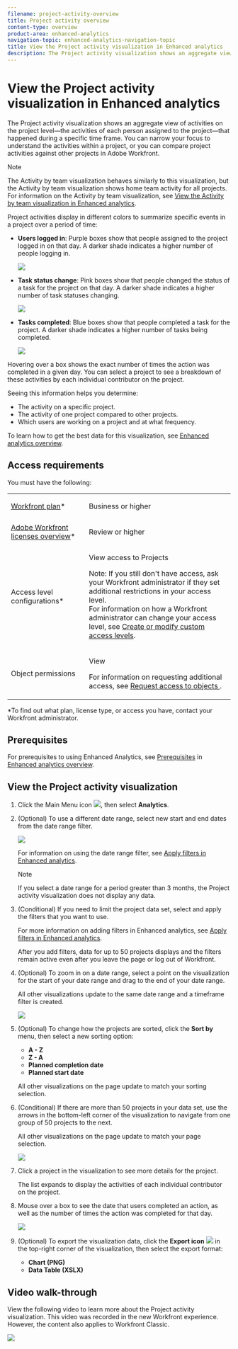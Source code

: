 ```yaml
---
filename: project-activity-overview
title: Project activity overview
content-type: overview
product-area: enhanced-analytics
navigation-topic: enhanced-analytics-navigation-topic
title: View the Project activity visualization in Enhanced analytics
description: The Project activity visualization shows an aggregate view of activities on the project level—the activities of each person assigned to the project—that happened during a specific time frame. You can narrow your focus to understand the activities within a project, or you can compare project activities against other projects in Adobe Workfront.
---
```


# View the Project activity visualization in Enhanced analytics

The Project activity visualization shows an aggregate view of activities on the project level—the activities of each person assigned to the project—that happened during a specific time frame. You can narrow your focus to understand the activities within a project, or you can compare project activities against other projects in Adobe Workfront.

>[!NOTE]
>
>The Activity by team visualization behaves similarly to this visualization, but the Activity by team visualization shows home team activity for all projects.  
>For information on the Activity by team visualization, see [View the Activity by team visualization in Enhanced analytics](../enhanced-analytics/activity-by-team-overview.md).

<!--WRITER bad link; there is no Activity by Team.png
[![](assets/project-activity-350x114.png)](../Resources/Images/Analytics/Activity by Team.png)
-->

Project activities display in different colors to summarize specific events in a project over a period of time:

* **Users logged in**: Purple boxes show that people assigned to the project logged in on that day. A darker shade indicates a higher number of people logging in.

  ![](assets/project-activity-users-logged-in.png)

* **Task status change**: Pink boxes show that people changed the status of a task for the project on that day. A darker shade indicates a higher number of task statuses changing.

  ![](assets/project-activity-task-status-changes.png)

* **Tasks completed**: Blue boxes show that people completed a task for the project. A darker shade indicates a higher number of tasks being completed.

  ![](assets/project-activity-tasks-completed.png)

Hovering over a box shows the exact number of times the action was completed in a given day. You can select a project to see a breakdown of these activities by each individual contributor on the project.

Seeing this information helps you determine:

* The activity on a specific project.
* The activity of one project compared to other projects.
* Which users are working on a project and at what frequency.

To learn how to get the best data for this visualization, see [Enhanced analytics overview](../enhanced-analytics/enhanced-analytics-overview.md).

## Access requirements

You must have the following:

<table> 
 <col> 
 <col> 
 <tbody> 
  <tr> 
   <td role="rowheader"><a href="https://www.workfront.com/plans" target="_blank">Workfront plan</a>*</td> 
   <td> <p>Business or higher</p> </td> 
  </tr> 
  <tr> 
   <td role="rowheader"><a href="../administration-and-setup/add-users/access-levels-and-object-permissions/wf-licenses.md" class="MCXref xref">Adobe Workfront licenses overview</a>*</td> 
   <td> <p>Review or higher</p> </td> 
  </tr> 
  <tr> 
   <td role="rowheader">Access level configurations*</td> 
   <td> <p>View access to Projects</p> <p>Note: If you still don't have access, ask your Workfront administrator if they set additional restrictions in your access level.<br>For information on how a Workfront administrator can change your access level, see <a href="../administration-and-setup/add-users/configure-and-grant-access/create-modify-access-levels.md" class="MCXref xref">Create or modify custom access levels</a>.</p> </td> 
  </tr> 
  <tr> 
   <td role="rowheader">Object permissions</td> 
   <td> <p>View</p> <p>For information on requesting additional access, see <a href="../workfront-basics/grant-and-request-access-to-objects/request-access.md" class="MCXref xref">Request access to objects </a>.</p> </td> 
  </tr> 
 </tbody> 
</table>

&#42;To find out what plan, license type, or access you have, contact your Workfront administrator.

## Prerequisites

For prerequisites to using Enhanced Analytics, see [Prerequisites](../enhanced-analytics/enhanced-analytics-overview.md#prerequi) in [Enhanced analytics overview](../enhanced-analytics/enhanced-analytics-overview.md).

## View the Project activity visualization

1. Click the Main Menu icon ![](assets/main-menu-icon-16x12.png), then select **Analytics**.
1. (Optional) To use a different date range, select new start and end dates from the date range filter.

   ![](assets/filters-select-date-range-350x344.png)

   For information on using the date range filter, see [Apply filters in Enhanced analytics](../enhanced-analytics/use-enhanced-analytics-filters.md).

   >[!NOTE]
   >
   >If you select a date range for a period greater than 3 months, the Project activity visualization does not display any data.

1. (Conditional) If you need to limit the project data set, select and apply the filters that you want to use.

   For more information on adding filters in Enhanced analytics, see [Apply filters in Enhanced analytics](../enhanced-analytics/use-enhanced-analytics-filters.md).

   After you add filters, data for up to 50 projects displays and the filters remain active even after you leave the page or log out of Workfront.

1. (Optional) To zoom in on a date range, select a point on the visualization for the start of your date range and drag to the end of your date range.

   All other visualizations update to the same date range and a timeframe filter is created.

   ![](assets/timeframe-filter-350x220.png)

1. (Optional) To change how the projects are sorted, click the **Sort by** menu, then select a new sorting option:

   * **A - Z** 
   * **Z - A** 
   * **Planned completion date** 
   * **Planned start date**

   All other visualizations on the page update to match your sorting selection.

1. (Conditional) If there are more than 50 projects in your data set, use the arrows in the bottom-left corner of the visualization to navigate from one group of 50 projects to the next.

   All other visualizations on the page update to match your page selection.

   ![](assets/pagination-350x118.png)

1. Click a project in the visualization to see more details for the project.

   The list expands to display the activities of each individual contributor on the project.

1. Mouse over a box to see the date that users completed an action, as well as the number of times the action was completed for that day.

   ![](assets/project-activity-activity-pop-up-350x137.png)

1. (Optional) To export the visualization data, click the **Export icon** ![](assets/export.png) in the top-right corner of the visualization, then select the export format:

   * **Chart (PNG)** 
   * **Data Table (XSLX)**

## Video walk-through

View the following video to learn more about the Project activity visualization. This video was recorded in the new Workfront experience. However, the content also applies to Workfront Classic.

[ ![](assets/video-walk-through--350x197.png)](https://vimeo.com/441154105/7181a0dedf) 
